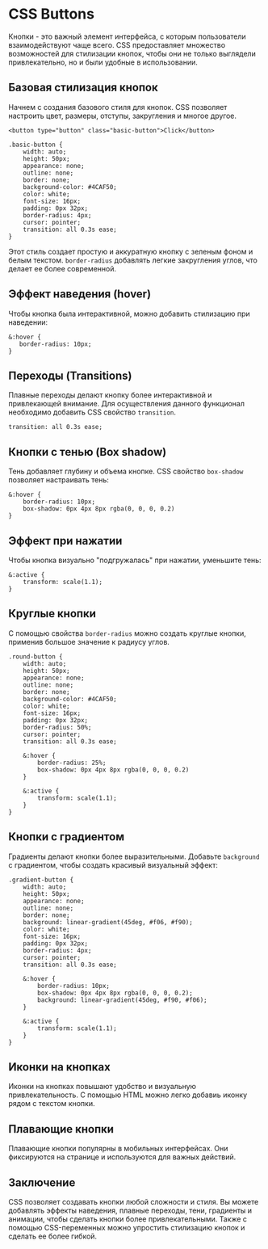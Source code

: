 # CSS Buttons

Кнопки - это важный элемент интерфейса, с которым пользователи взаимодействуют чаще всего. CSS предоставляет множество возможностей для стилизации кнопок, чтобы они не только выглядели привлекательно, но и были удобные в использовании.

## Базовая стилизация кнопок

Начнем с создания базового стиля для кнопок. CSS позволяет настроить цвет, размеры, отступы, закругления и многое другое.

```
<button type="button" class="basic-button">Click</button>
```

```
.basic-button {
    width: auto;
    height: 50px;
    appearance: none;
    outline: none;
    border: none;
    background-color: #4CAF50;
    color: white;
    font-size: 16px;
    padding: 0px 32px;
    border-radius: 4px;
    cursor: pointer;
    transition: all 0.3s ease;
}
```

Этот стиль создает простую и аккуратную кнопку с зеленым фоном и белым текстом. ``border-radius`` добавлять легкие закругления углов, что делает ее более современной.

## Эффект наведения (hover)

Чтобы кнопка была интерактивной, можно добавить стилизацию при наведении:

```
&:hover {
   border-radius: 10px; 
}
```

## Переходы (Transitions)

Плавные переходы делают кнопку более интерактивной и привлекающей внимание. Для осуществления данного функционал необходимо добавить CSS свойство ``transition``.

```
transition: all 0.3s ease;
```

## Кнопки с тенью (Box shadow)

Тень добавляет глубину и объема кнопке. CSS свойство ``box-shadow`` позволяет настраивать тень:

```
&:hover {
    border-radius: 10px; 
    box-shadow: 0px 4px 8px rgba(0, 0, 0, 0.2)
}
```

## Эффект при нажатии

Чтобы кнопка визуально "подгружалась" при нажатии, уменьшите тень:

```
&:active {
    transform: scale(1.1);
}
```

## Круглые кнопки

С помощью свойства ``border-radius`` можно создать круглые кнопки, применив большое значение к радиусу углов.

```
.round-button {
    width: auto;
    height: 50px;
    appearance: none;
    outline: none;
    border: none;
    background-color: #4CAF50;
    color: white;
    font-size: 16px;
    padding: 0px 32px;
    border-radius: 50%;
    cursor: pointer;
    transition: all 0.3s ease;

    &:hover {
        border-radius: 25%; 
        box-shadow: 0px 4px 8px rgba(0, 0, 0, 0.2)
    }

    &:active {
        transform: scale(1.1);
    }
}
```

## Кнопки с градиентом

Градиенты делают кнопки более выразительными. Добавьте ``background`` с градиентом, чтобы создать красивый визуальный эффект:

```
.gradient-button {
    width: auto;
    height: 50px;
    appearance: none;
    outline: none;
    border: none;
    background: linear-gradient(45deg, #f06, #f90);
    color: white;
    font-size: 16px;
    padding: 0px 32px;
    border-radius: 4px;
    cursor: pointer;
    transition: all 0.3s ease;

    &:hover {
        border-radius: 10px; 
        box-shadow: 0px 4px 8px rgba(0, 0, 0, 0.2);
        background: linear-gradient(45deg, #f90, #f06);
    }

    &:active {
        transform: scale(1.1);
    }
}
```

## Иконки на кнопках

Иконки на кнопках повышают удобство и визуальную привлекательность. С помощью HTML можно легко добавиь иконку рядом с текстом кнопки.

## Плавающие кнопки

Плавающие кнопки популярны в мобильных интерфейсах. Они фиксируются на странице и используются для важных действий.

## Заключение

CSS позволяет создавать кнопки любой сложности и стиля. Вы можете добавлять эффекты наведения, плавные переходы, тени, градиенты и анимации, чтобы сделать кнопки более привлекательными. Также с помощью CSS-переменных можно упростить стилизацию кнопок и сделать ее более гибкой.